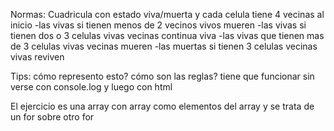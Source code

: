Normas:
Cuadricula con estado viva/muerta y cada celula tiene 4 vecinas al inicio
-las vivas si tienen menos de 2 vecinos vivos mueren
-las vivas si tienen dos o 3 celulas vivas vecinas continua viva
-las vivas que tienen mas de 3 celulas vivas vecinas mueren
-las muertas si tienen 3 celulas vecinas vivas reviven

Tips:
cómo represento esto?
cómo son las reglas?
tiene que funcionar sin verse con console.log y luego con html

El ejercicio es una array con array como elementos del array y se trata de un for sobre otro for

